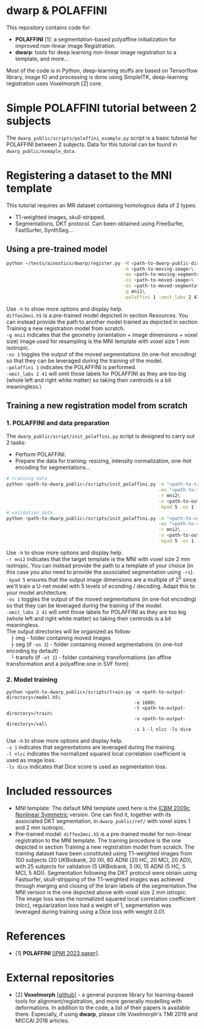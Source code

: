 # dwarp & POLAFFINI

This repository contains code for:
 - **POLAFFINI** [1]: a segmentation-based polyaffine initialization for improved non-linear image Registration. 
 - **dwarp**: tools for deep learning non-linear image registration to a template, and more...

Most of the code is in Python, deep-learning stuffs are based on Tensorflow library, image IO and processing is done using SimpleITK, deep-learning registration uses Voxelmorph [2] core.

# Simple POLAFFINI tutorial between 2 subjects
The `dwarp_public/scripts/polaffini_example.py` script is a basic tutorial for POLAFFINI between 2 subjects. Data for this tutorial can be found in `dwarp_public/exmaple_data`.

# Registering a dataset to the MNI template

This tutorial requires an MR dataset containing homologous data of 2 types:
 - T1-weighted images, skull-stripped.
 - Segmentations, DKT protocol. Can been obtained using FreeSurfer, FastSurfer, SynthSeg...

## Using a pre-trained model
```bash
python ~/tests/ainostics/dwarp/register.py -M <path-to-dwarp-public-directory>/diffeo2mni.h5\
                                           -m <path-to-moving-image>\
                                           -ms <path-to-moving-segmentation>\
                                           -oi <path-to-moved-image>\
                                           -os <path-to-moved-segmentation>\
                                           -g mni1\
                                           -polaffini 1 -omit_labs 2 41 -downf 2
```
                                           
Use `-h` to show more options and display help.\
`diffeo2mni.h5` is a pre-trained model depicted in section Resources. You can instead provide the path to another model trained as depicted in section Training a new registration model from scratch.\
`-g mni1` indicates that the geometry (orientation + image dimensions + voxel size) image used for resampling is the MNI template with voxel size 1 mm isotropic.\
`-os 1` toggles the output of the moved segmentations (in one-hot encoding) so that they can be leveraged during the training of the model.\
`-polaffini 1` indicates the POLAFFINI is performed.\
`-omit_labs 2 41` will omit those labels for POLAFFINI as they are too big (whole left and right white matter) so taking their centroids is a bit meaningless.\

   
## Training a new registration model from scratch

### 1. POLAFFINI and data preparation
The `dwarp_public/script/init_polaffini.py` script is designed to carry out 2 tasks:
 - Perform POLAFFINI.
 - Prepare the data for training: resizing, intensity normalization, one-hot encoding for segmentations...
    
```bash
# training data
python <path-to-dwarp_public>/scripts/init_polaffini.py -m "<path-to-training-images-directory>/*"\
                                                        -ms "<path-to-training-segmentations-directory>/*"\
                                                        -r mni2\
                                                        -o <path-to-output-directory>/train\
                                                        -kpad 5 -os 1 -downf 2 -omit_labs 2 41
# validation data
python <path-to-dwarp_public>/scripts/init_polaffini.py -m "<path-to-validation-images-directory>/*"\
                                                        -ms "<path-to-validation-segmentations-directory>/*"\
                                                        -r mni2\
                                                        -o <path-to-output-directory>/val\
                                                        -kpad 5 -os 1 -downf 2 -omit_labs 2 41
```
Use `-h` to show more options and display help.\
`-r mni2` indicates that the target template is the MNI with voxel size 2 mm isotropic. You can instead provide the path to a template of your choice (in this case you also need to provide the associated segmentation using `-rs`).\
`-kpad 5` ensures that the output image dimensions are a multiple of 2<sup>5</sup> since we'll train a U-net model with 5 levels of econding / decoding. Adapt this to your model architecture.\
`-os 1` toggles the output of the moved segmentations (in one-hot encoding) so that they can be leveraged during the training of the model.\
`-omit_labs 2 41` will omit those labels for POLAFFINI as they are too big (whole left and right white matter) so taking their centroids is a bit meaningless.\
The output directories will be organized as follow:\
&ensp; ├ img - folder containing moved images\
&ensp; ├ seg (if `-os 1`) - folder containing moved segmentations (in one-hot encoding by default)\
&ensp; └ transfo (if `-ot 1`) - folder containing transformations (an affine transformation and a polyaffine one in SVF form)


### 2. Model training ###
```
python <path-to-dwarp_public>/scripts/train.py -o <path-to-output-directory>/model.h5\
                                               -e 1000\
                                               -t <path-to-output-directory>/train\
                                               -v <path-to-output-directory>/val\
                                               -s 1 -l nlcc -ls dice
```
Use `-h` to show more options and display help.\
`-s 1` indicates that segmentations are leveraged during the training.\
`-l nlcc` indicates the normalized squared local correlation coefficient is used as image loss.\
`-ls dice` indicates that Dice score is used as segmentation loss.

# Included ressources
  - MNI template: The default MNI template used here is the [ICBM 2009c Nonlinear Symmetric](https://www.mcgill.ca/bic/icbm152-152-nonlinear-atlases-version-2009) version. One can find it, together with its associated DKT segmentation, in `dwarp_public/ref/` with voxel sizes 1 and 2 mm isotropic.
  - Pre-trained model: `diffeo2mni.h5` is a pre-trained model for non-linear registration to the MNI template. The training procedure is the one depicted in section Training a new registration model from scratch. The training dataset have been constituted using T1-weighted images from 100 subjects (20 UKBiobank, 20 IXI, 60 ADNI (20 HC, 20 MCI, 20 AD)), with 25 subjects for validation (5 UKBiobank, 5 IXI, 15 ADNI (5 HC, 5 MCI, 5 AD)). Segmentation following the DKT protocol were obtain using Fastsurfer, skull-stripping of the T1-weighted images was achieved through merging and closing of the brain labels of the segmentation.The MNI version is the one depicted above with voxel size 2 mm istropic. The image loss was the normalized squared local correlation coefficient (nlcc), regularization loss had a weight of 1, segmentation was leveraged during training using a Dice loss with weight 0.01.
    
# References
  - [1] **POLAFFINI** [[IPMI 2023 paper]](https://link.springer.com/content/pdf/10.1007/978-3-031-34048-2_47.pdf?pdf=inline%20link).

# External repositories
  - [2] **Voxelmorph** [[github]](https://github.com/voxelmorph/voxelmorph) - a general purpose library for learning-based tools for alignment/registration, and more generally modelling with deformations. In addition to the code, a list of their papers is available there. Especially, if using **dwarp**, please cite Voxelmorph's TMI 2019 and MICCAI 2018 articles.
